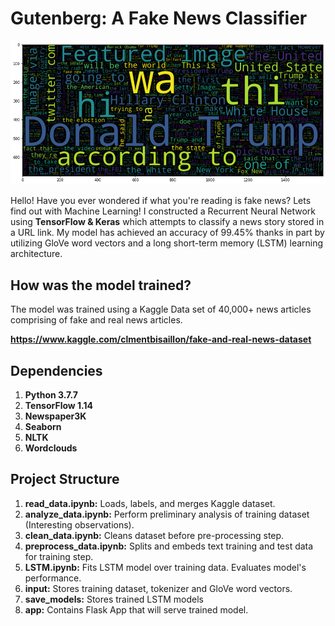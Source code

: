 # Gutenberg: A Fake News Classifier

![](fake.png)

Hello! Have you ever wondered if what you're reading is fake news? Lets find out with Machine Learning!
I constructed a Recurrent Neural Network using **TensorFlow & Keras** which attempts to classify a news story stored in a URL link. My model has achieved an accuracy of 99.45% thanks in part by utilizing GloVe word vectors and a long short-term memory (LSTM) learning architecture.

    
## How was the model trained?

The model was trained using a Kaggle Data set of 40,000+ news articles comprising of fake and real news articles.

**https://www.kaggle.com/clmentbisaillon/fake-and-real-news-dataset**


## Dependencies

1. **Python 3.7.7**
2. **TensorFlow 1.14**
3. **Newspaper3K**
4. **Seaborn**
5. **NLTK**
6. **Wordclouds**

## Project Structure

1. **read_data.ipynb:** Loads, labels, and merges Kaggle dataset.
2. **analyze_data.ipynb:** Perform preliminary analysis of training dataset (Interesting observations).
3. **clean_data.ipynb:**  Cleans dataset before pre-processing step.
4. **preprocess_data.ipynb:** Splits and embeds text training and test data for training step.
5. **LSTM.ipynb:** Fits LSTM model over training data. Evaluates model's performance.
6. **input:** Stores training dataset, tokenizer and GloVe word vectors.
7. **save_models:** Stores trained LSTM models
8. **app:** Contains Flask App that will serve trained model.


